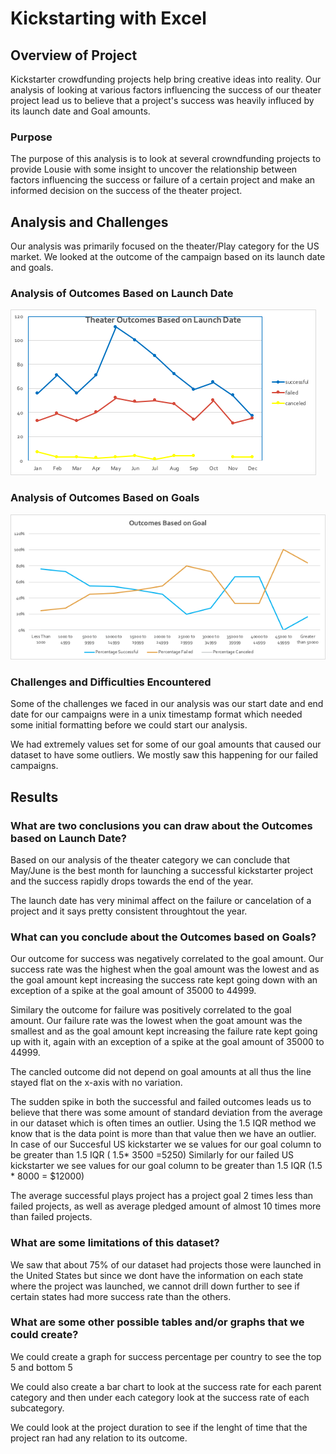 # Kickstarting with Excel

## Overview of Project
Kickstarter crowdfunding projects help bring creative ideas into reality. Our analysis of looking at various factors influencing the success of our theater project lead us to believe that a project's success was heavily influced by its launch date and Goal amounts. 


### Purpose
The purpose of this analysis is to look at several crowndfunding projects to provide Lousie with some insight to uncover the relationship between factors influencing the success or failure of a certain project and make an informed decision on the success of the theater project. 

## Analysis and Challenges
Our analysis was primarily focused on the theater/Play category for the US market.
We looked at the outcome of the campaign based on its launch date and goals.


### Analysis of Outcomes Based on Launch Date
![GitHub Logo](/resources/Theater_Outcomes_vs_Launch.png)


### Analysis of Outcomes Based on Goals
![GitHub Logo](/resources/Outcomes_vs_Goals.png)

### Challenges and Difficulties Encountered
Some of the challenges we faced in our analysis was our start date and end date for our campaigns were in a unix timestamp format which needed some initial formatting before we could start our analysis.

We had extremely values set for some of our goal amounts that caused our dataset to have some outliers. We mostly saw this happening for our failed campaigns. 

## Results

### What are two conclusions you can draw about the Outcomes based on Launch Date?

Based on our analysis of the theater category we can conclude that May/June is the best month for launching a successful kickstarter project and the success rapidly drops towards the end of the year. 

The launch date has very minimal affect on the failure or cancelation of a project and it says pretty consistent throughtout the year. 


### What can you conclude about the Outcomes based on Goals?

Our outcome for success was negatively correlated to the goal amount. Our success rate was the highest when the goal amount was the lowest and as the goal amount kept increasing the success rate kept going down with an exception of a spike at the goal amount of 35000 to 44999.

Similary the outcome for failure was positively correlated to the goal amount. Our failure rate was the lowest when the goat amount was the smallest and as the goal amount kept increasing the failure rate kept going up with it, again with an exception of a spike at the goal amount of 35000 to 44999.

The cancled outcome did not depend on goal amounts at all thus the line stayed flat on the x-axis with no variation.

The sudden spike in both the  successful and failed outcomes leads us to believe that there was some amount of standard deviation from the average in our dataset which is often times an outlier. Using the 1.5 IQR method we know that is the data point is more than that value then we have an outlier. 
In case of our Succesful US kickstarter we se values for our goal column to be greater than 1.5 IQR ( 1.5* 3500 =5250)
Similarly for our failed US kickstarter we see values for our goal column to be greater than 1.5 IQR (1.5 * 8000 = $12000)

The average successful plays project has a project goal 2 times less than failed projects, as well as average pledged amount of almost 10 times more than failed projects.


### What are some limitations of this dataset?

We saw that about 75% of our dataset had projects those were launched in the United States but since we dont have the information on each state where the project was launched, we cannot drill down further to see if certain states had more success rate than the others. 


### What are some other possible tables and/or graphs that we could create?

We could create a graph for success percentage per country to see the top 5 and bottom 5

We could also create a bar chart to look at the success rate for each parent category and then under each category look at the success rate of each subcategory.

We could look at the project duration to see if the lenght of time that the project ran had any relation to its outcome.




